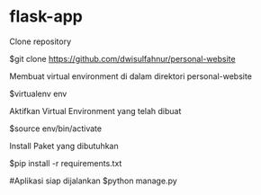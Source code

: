 # flask-app

Clone repository

$git clone https://github.com/dwisulfahnur/personal-website

Membuat virtual environment di dalam direktori personal-website

$virtualenv env

Aktifkan Virtual Environment yang telah dibuat

$source env/bin/activate

Install Paket yang dibutuhkan

$pip install -r requirements.txt

#Aplikasi siap dijalankan
$python manage.py
